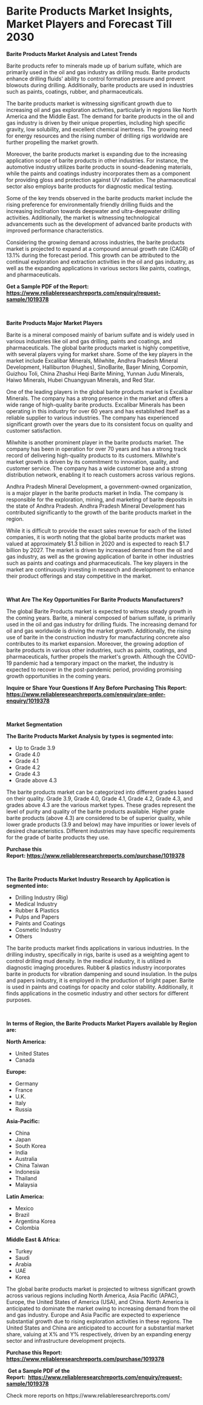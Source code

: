 <p><h1>Barite Products Market Insights, Market Players and Forecast Till 2030</h1></p><p><strong>Barite Products Market Analysis and Latest Trends</strong></p>
<p><p>Barite products refer to minerals made up of barium sulfate, which are primarily used in the oil and gas industry as drilling muds. Barite products enhance drilling fluids' ability to control formation pressure and prevent blowouts during drilling. Additionally, barite products are used in industries such as paints, coatings, rubber, and pharmaceuticals.</p><p>The barite products market is witnessing significant growth due to increasing oil and gas exploration activities, particularly in regions like North America and the Middle East. The demand for barite products in the oil and gas industry is driven by their unique properties, including high specific gravity, low solubility, and excellent chemical inertness. The growing need for energy resources and the rising number of drilling rigs worldwide are further propelling the market growth.</p><p>Moreover, the barite products market is expanding due to the increasing application scope of barite products in other industries. For instance, the automotive industry utilizes barite products in sound-deadening materials, while the paints and coatings industry incorporates them as a component for providing gloss and protection against UV radiation. The pharmaceutical sector also employs barite products for diagnostic medical testing.</p><p>Some of the key trends observed in the barite products market include the rising preference for environmentally friendly drilling fluids and the increasing inclination towards deepwater and ultra-deepwater drilling activities. Additionally, the market is witnessing technological advancements such as the development of advanced barite products with improved performance characteristics.</p><p>Considering the growing demand across industries, the barite products market is projected to expand at a compound annual growth rate (CAGR) of 13.1% during the forecast period. This growth can be attributed to the continual exploration and extraction activities in the oil and gas industry, as well as the expanding applications in various sectors like paints, coatings, and pharmaceuticals.</p></p>
<p><strong>Get a Sample PDF of the Report:&nbsp; <a href="https://www.reliableresearchreports.com/enquiry/request-sample/1019378">https://www.reliableresearchreports.com/enquiry/request-sample/1019378</a></strong></p>
<p>&nbsp;</p>
<p><strong>Barite Products Major Market Players</strong></p>
<p><p>Barite is a mineral composed mainly of barium sulfate and is widely used in various industries like oil and gas drilling, paints and coatings, and pharmaceuticals. The global barite products market is highly competitive, with several players vying for market share. Some of the key players in the market include Excalibar Minerals, Milwhite, Andhra Pradesh Mineral Development, Halliburton (Hughes), SinoBarite, Başer Mining, Corpomin, Guizhou Toli, China Zhashui Heqi Barite Mining, Yunnan Judu Minerals, Haiwo Minerals, Hubei Chuangyuan Minerals, and Red Star.</p><p>One of the leading players in the global barite products market is Excalibar Minerals. The company has a strong presence in the market and offers a wide range of high-quality barite products. Excalibar Minerals has been operating in this industry for over 60 years and has established itself as a reliable supplier to various industries. The company has experienced significant growth over the years due to its consistent focus on quality and customer satisfaction.</p><p>Milwhite is another prominent player in the barite products market. The company has been in operation for over 70 years and has a strong track record of delivering high-quality products to its customers. Milwhite's market growth is driven by its commitment to innovation, quality, and customer service. The company has a wide customer base and a strong distribution network, enabling it to reach customers across various regions.</p><p>Andhra Pradesh Mineral Development, a government-owned organization, is a major player in the barite products market in India. The company is responsible for the exploration, mining, and marketing of barite deposits in the state of Andhra Pradesh. Andhra Pradesh Mineral Development has contributed significantly to the growth of the barite products market in the region.</p><p>While it is difficult to provide the exact sales revenue for each of the listed companies, it is worth noting that the global barite products market was valued at approximately $1.3 billion in 2020 and is expected to reach $1.7 billion by 2027. The market is driven by increased demand from the oil and gas industry, as well as the growing application of barite in other industries such as paints and coatings and pharmaceuticals. The key players in the market are continuously investing in research and development to enhance their product offerings and stay competitive in the market.</p></p>
<p>&nbsp;</p>
<p><strong>What Are The Key Opportunities For Barite Products Manufacturers?</strong></p>
<p><p>The global Barite Products market is expected to witness steady growth in the coming years. Barite, a mineral composed of barium sulfate, is primarily used in the oil and gas industry for drilling fluids. The increasing demand for oil and gas worldwide is driving the market growth. Additionally, the rising use of barite in the construction industry for manufacturing concrete also contributes to its market expansion. Moreover, the growing adoption of barite products in various other industries, such as paints, coatings, and pharmaceuticals, further propels the market's growth. Although the COVID-19 pandemic had a temporary impact on the market, the industry is expected to recover in the post-pandemic period, providing promising growth opportunities in the coming years.</p></p>
<p><strong>Inquire or Share Your Questions If Any Before Purchasing This Report: <a href="https://www.reliableresearchreports.com/enquiry/pre-order-enquiry/1019378">https://www.reliableresearchreports.com/enquiry/pre-order-enquiry/1019378</a></strong></p>
<p>&nbsp;</p>
<p><strong>Market Segmentation</strong></p>
<p><strong>The Barite Products Market Analysis by types is segmented into:</strong></p>
<p><ul><li>Up to Grade 3.9</li><li>Grade 4.0</li><li>Grade 4.1</li><li>Grade 4.2</li><li>Grade 4.3</li><li>Grade above 4.3</li></ul></p>
<p><p>The barite products market can be categorized into different grades based on their quality. Grade 3.9, Grade 4.0, Grade 4.1, Grade 4.2, Grade 4.3, and grades above 4.3 are the various market types. These grades represent the level of purity and quality of the barite products available. Higher grade barite products (above 4.3) are considered to be of superior quality, while lower grade products (3.9 and below) may have impurities or lower levels of desired characteristics. Different industries may have specific requirements for the grade of barite products they use.</p></p>
<p><strong>Purchase this Report:&nbsp;<a href="https://www.reliableresearchreports.com/purchase/1019378">https://www.reliableresearchreports.com/purchase/1019378</a></strong></p>
<p>&nbsp;</p>
<p><strong>The Barite Products Market Industry Research by Application is segmented into:</strong></p>
<p><ul><li>Drilling Industry (Rig)</li><li>Medical Industry</li><li>Rubber & Plastics</li><li>Pulps and Papers</li><li>Paints and Coatings</li><li>Cosmetic Industry</li><li>Others</li></ul></p>
<p><p>The barite products market finds applications in various industries. In the drilling industry, specifically in rigs, barite is used as a weighting agent to control drilling mud density. In the medical industry, it is utilized in diagnostic imaging procedures. Rubber & plastics industry incorporates barite in products for vibration dampening and sound insulation. In the pulps and papers industry, it is employed in the production of bright paper. Barite is used in paints and coatings for opacity and color stability. Additionally, it finds applications in the cosmetic industry and other sectors for different purposes.</p></p>
<p>&nbsp;</p>
<p><strong>In terms of Region, the Barite Products Market Players available by Region are:</strong></p>
<p>
    <p> <strong> North America: </strong>
        <ul>
            <li>United States</li>
            <li>Canada</li>
        </ul>
        </p> 
    <p> <strong> Europe: </strong>
        <ul>
            <li>Germany</li>
            <li>France</li>
            <li>U.K.</li>
            <li>Italy</li>
            <li>Russia</li>
        </ul>
        </p> 
    <p> <strong> Asia-Pacific: </strong>
        <ul>
            <li>China</li>
            <li>Japan</li>
            <li>South Korea</li>
            <li>India</li>
            <li>Australia</li>
            <li>China Taiwan</li>
            <li>Indonesia</li>
            <li>Thailand</li>
            <li>Malaysia</li>
        </ul>
        </p> 
    <p> <strong> Latin America: </strong>
        <ul>
            <li>Mexico</li>
            <li>Brazil</li>
            <li>Argentina Korea</li>
            <li>Colombia</li>
        </ul>
        </p> 
    <p> <strong> Middle East & Africa: </strong>
        <ul>
            <li>Turkey</li>
            <li>Saudi</li>
            <li>Arabia</li>
            <li>UAE</li>
            <li>Korea</li>
        </ul>
    </p>
    </p>
<p><p>The global barite products market is projected to witness significant growth across various regions including North America, Asia Pacific (APAC), Europe, the United States of America (USA), and China. North America is anticipated to dominate the market owing to increasing demand from the oil and gas industry. Europe and Asia Pacific are expected to experience substantial growth due to rising exploration activities in these regions. The United States and China are anticipated to account for a substantial market share, valuing at X% and Y% respectively, driven by an expanding energy sector and infrastructure development projects.</p></p>
<p><strong>Purchase this Report: <a href="https://www.reliableresearchreports.com/purchase/1019378">https://www.reliableresearchreports.com/purchase/1019378</a></strong></p>
<p>&nbsp;<strong>Get a Sample PDF of the Report:&nbsp;&nbsp;<a href="https://www.reliableresearchreports.com/enquiry/request-sample/1019378">https://www.reliableresearchreports.com/enquiry/request-sample/1019378</a></strong></p>
<p><strong></strong></p>
<p>Check more reports on https://www.reliableresearchreports.com/</p>